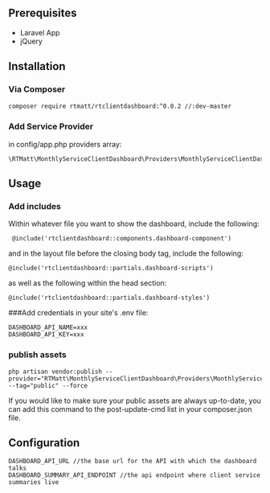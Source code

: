 ## Prerequisites
* Laravel App
* jQuery

## Installation
### Via Composer

``` bash 
composer require rtmatt/rtclientdashboard:^0.0.2 //:dev-master
```
### Add Service Provider
in config/app.php providers array:
```
\RTMatt\MonthlyServiceClientDashboard\Providers\MonthlyServiceClientDashboardServiceProvider::class
```


## Usage
### Add includes
Within whatever file you want to show the dashboard, include the following:

``` 
 @include('rtclientdashboard::components.dashboard-component')

```
and in the layout file before the closing body tag, include the following:

```  
@include('rtclientdashboard::partials.dashboard-scripts')
```
as well as the following within the head section:

```  
@include('rtclientdashboard::partials.dashboard-styles')
```



###Add credentials
in your site's .env file:

```  
DASHBOARD_API_NAME=xxx
DASHBOARD_API_KEY=xxx
```

### publish assets

```  
php artisan vendor:publish --provider="RTMatt\MonthlyServiceClientDashboard\Providers\MonthlyServiceClientDashboardServiceProvider" --tag="public" --force

```
If you would like to make sure your public assets are always up-to-date, you can add this command to the post-update-cmd list in your composer.json file.


## Configuration

```  
DASHBOARD_API_URL //the base url for the API with which the dashboard talks
DASHBOARD_SUMMARY_API_ENDPOINT //the api endpoint where client service summaries live
```












